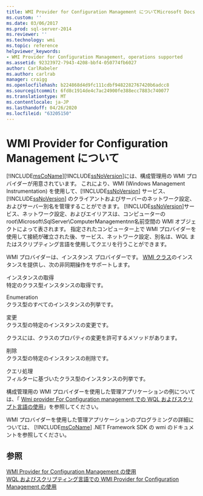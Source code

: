```yaml
---
title: WMI Provider for Configuration Management についてMicrosoft Docs
ms.custom: ''
ms.date: 03/06/2017
ms.prod: sql-server-2014
ms.reviewer: ''
ms.technology: wmi
ms.topic: reference
helpviewer_keywords:
- WMI Provider for Configuration Management, operations supported
ms.assetid: 92323972-7943-4208-bbf4-050774fb6027
author: CarlRabeler
ms.author: carlrab
manager: craigg
ms.openlocfilehash: b224868d4d9fc111cdbf9482282767420b6adcc8
ms.sourcegitcommit: 6fd8c1914de4c7ac24900fe388ecc7883c740077
ms.translationtype: MT
ms.contentlocale: ja-JP
ms.lasthandoff: 04/26/2020
ms.locfileid: "63205150"
---
```

# <a name="understanding-the-wmi-provider-for-configuration-management"></a>WMI Provider for Configuration Management について
  [!INCLUDE[msCoName](../../includes/msconame-md.md)][!INCLUDE[ssNoVersion](../../includes/ssnoversion-md.md)]には、構成管理用の WMI プロバイダーが用意されています。 これにより、WMI (Windows Management Instrumentation) を使用して、[!INCLUDE[ssNoVersion](../../includes/ssnoversion-md.md)] サービス、[!INCLUDE[ssNoVersion](../../includes/ssnoversion-md.md)] のクライアントおよびサーバーのネットワーク設定、およびサーバー別名を管理することができます。 [!INCLUDE[ssNoVersion](../../includes/ssnoversion-md.md)]サービス、ネットワーク設定、およびエイリアスは、コンピューターの root\Microsoft\SqlServer\ComputerManagement*nn*名前空間の WMI オブジェクトによって表されます。 指定されたコンピューター上で WMI プロバイダーを使用して接続が確立された後、サービス、ネットワーク設定、別名は、WQL またはスクリプティング言語を使用してクエリを行うことができます。  
  
 WMI プロバイダーは、インスタンス プロバイダーです。 [WMI クラス](../wmi-provider-configuration-classes/wmi-provider-for-configuration-management-classes.md)のインスタンスを提供し、次の非同期操作をサポートします。  
  
 インスタンスの取得  
 特定のクラス型インスタンスの取得です。  
  
 Enumeration  
 クラス型のすべてのインスタンスの列挙です。  
  
 変更  
 クラス型の特定のインスタンスの変更です。  
  
 クラスには、クラスのプロパティの変更を許可するメソッドがあります。  
  
 削除  
 クラス型の特定のインスタンスの削除です。  
  
 クエリ処理  
 フィルターに基づいたクラス型のインスタンスの列挙です。  
  
 構成管理用の WMI プロバイダーを使用した管理アプリケーションの例については、「 [Wmi provider For Configuration management での WQL およびスクリプト言語の使用](using-wql-and-scripting-languages-with-the-wmi-provider.md)」を参照してください。  
  
 WMI プロバイダーを使用した管理アプリケーションのプログラミングの詳細については、 [!INCLUDE[msCoName](../../includes/msconame-md.md)] .NET Framework SDK の wmi のドキュメントを参照してください。  
  
## <a name="see-also"></a>参照  
 [WMI Provider for Configuration Management の使用](working-with-the-wmi-provider-for-configuration-management.md)   
 [WQL およびスクリプティング言語での WMI Provider for Configuration Management の使用](using-wql-and-scripting-languages-with-the-wmi-provider.md)  
  
  
